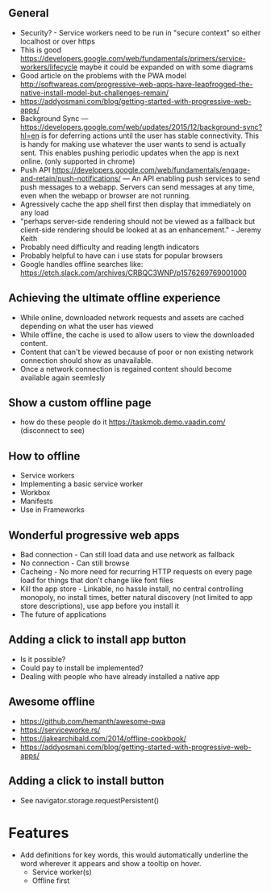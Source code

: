 ## General
- Security? - Service workers need to be run in "secure context" so either localhost or over https
- This is good https://developers.google.com/web/fundamentals/primers/service-workers/lifecycle maybe it could be expanded on with some diagrams
- Good article on the problems with the PWA model http://softwareas.com/progressive-web-apps-have-leapfrogged-the-native-install-model-but-challenges-remain/
- https://addyosmani.com/blog/getting-started-with-progressive-web-apps/
- Background Sync — https://developers.google.com/web/updates/2015/12/background-sync?hl=en is for deferring actions until the user has stable connectivity. This is handy for making use whatever the user wants to send is actually sent. This enables pushing periodic updates when the app is next online. (only supported in chrome)
- Push API https://developers.google.com/web/fundamentals/engage-and-retain/push-notifications/ — An API enabling push services to send push messages to a webapp. Servers can send messages at any time, even when the webapp or browser are not running.
- Agressively cache the app shell first then display that immediately on any load
- "perhaps server-side rendering should not be viewed as a fallback but client-side rendering should be looked at as an enhancement." - Jeremy Keith
- Probably need difficulty and reading length indicators
- Probably helpful to have can i use stats for popular browsers
- Google handles offline searches like: https://etch.slack.com/archives/CRBQC3WNP/p1576269769001000

## Achieving the ultimate offline experience
- While online, downloaded network requests and assets are cached depending on what the user has viewed
- While offline, the cache is used to allow users to view the downloaded content.
- Content that can't be viewed because of poor or non existing network connection should show as unavailable.
- Once a network connection is regained content should become available again seemlesly

## Show a custom offline page
- how do these people do it https://taskmob.demo.vaadin.com/ (disconnect to see)

## How to offline
- Service workers
- Implementing a basic service worker
- Workbox
- Manifests
- Use in Frameworks

## Wonderful progressive web apps
- Bad connection - Can still load data and use network as fallback
- No connection - Can still browse
- Cacheing - No more need for recurring HTTP requests on every page load for things that don't change like font files
- Kill the app store - Linkable, no hassle install, no central controlling monopoly, no install times, better natural discovery (not limited to app store descriptions), use app before you install it
- The future of applications

## Adding a click to install app button
- Is it possible?
- Could pay to install be implemented?
- Dealing with people who have already installed a native app

## Awesome offline
- https://github.com/hemanth/awesome-pwa
- https://serviceworke.rs/
- https://jakearchibald.com/2014/offline-cookbook/
- https://addyosmani.com/blog/getting-started-with-progressive-web-apps/

## Adding a click to install button
- See navigator.storage.requestPersistent()

# Features
- Add definitions for key words, this would automatically underline the word wherever it appears and show a tooltip on hover.
  - Service worker(s)
  - Offline first